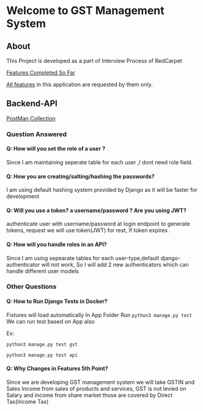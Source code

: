 # Welcome to GST Management System

## About

This Project is developed as a part of Interview Process of RedCarpet

[Features Completed So Far](/docs/fetures.md)

[All features](https://pastebin.com/KxYPDsre) in this application are requested by them only.

## Backend-API

[PostMan Collection](https://documenter.getpostman.com/view/13855108/UVkjwdD1)

### Question Answered

#### Q: How will you set the role of a user ?

Since I am maintaining seperate table for each user ,I dont need role field.

#### Q: How you are creating/salting/hashing the passwords?

I am using default hashing system provided by Django as it will be faster for development

#### Q:  Will you use a token? a username/password ?  Are you using JWT?

authenticate user with username/password at login endpoint to generate tokens, request we will use token(JWT) for rest, If token expires .

#### Q: How will you handle roles in an API?

Since I am using sepearate tables for each user-type,default django-authenticator will not work, So I will add 2 new authenticators which can handle different user models

### Other Questions

#### Q: How to Run Django Tests in Docker?

Fixtures will load automatically
In App Folder Run ```python3 manage.py test```
We can run test based on App also

Ex:

```python3 manage.py test gst```

```python3 manage.py test api```

#### Q: Why Changes in Features 5th Point?

Since we are developing GST management system we will take GSTIN and Sales Income from sales of products and services,
GST is not levied on Salary and income from share market those are covered by Direct Tax(Income Tax)

